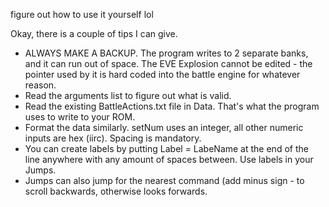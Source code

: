 figure out how to use it yourself lol

Okay, there is a couple of tips I can give.
- ALWAYS MAKE A BACKUP. The program writes to 2 separate banks, and it can run out of space. The EVE Explosion cannot be edited - the pointer used by it is hard coded into the battle engine for whatever reason.
- Read the arguments list to figure out what is valid.
- Read the existing BattleActions.txt file in Data. That's what the program uses to write to your ROM.
- Format the data similarly. setNum uses an integer, all other numeric inputs are hex (iirc). Spacing is mandatory.
- You can create labels by putting Label = LabeName at the end of the line anywhere with any amount of spaces between. Use labels in your Jumps.
- Jumps can also jump for the nearest command (add minus sign - to scroll backwards, otherwise looks forwards.
